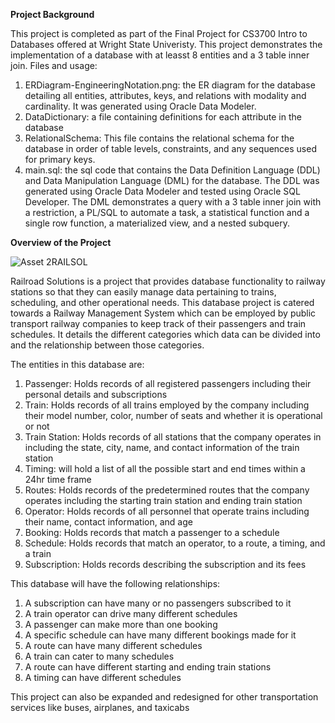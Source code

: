 **Project Background**

This project is completed as part of the Final Project for CS3700 Intro to Databases offered at Wright State Univeristy. This project demonstrates the implementation of a database with at leasst 8 entities and a 3 table inner join.
Files and usage:
1. ERDiagram-EngineeringNotation.png: the ER diagram for the database detailing all entities, attributes, keys, and relations with modality and cardinality. It was generated using Oracle Data Modeler.
2. DataDictionary: a file containing definitions for each attribute in the database
3. RelationalSchema: This file contains the relational schema for the database in order of table levels, constraints, and any sequences used for primary keys.
4. main.sql: the sql code that contains the Data Definition Language (DDL) and Data Manipulation Language (DML) for the database. The DDL was generated using Oracle Data Modeler and tested using Oracle SQL Developer. The DML demonstrates a query with a 3 table inner join with a restriction, a PL/SQL to automate a task, a statistical function and a single row function, a materialized view, and a nested subquery.

**Overview of the Project**

![Asset 2RAILSOL](https://user-images.githubusercontent.com/43413025/145717650-1eadc806-05c1-430c-a18f-28f770a84fc0.png)

Railroad Solutions is a project that provides database functionality to railway stations so that they can easily manage data pertaining to trains, scheduling, and other operational needs. This database project is catered towards a Railway Management System which can be employed by public transport railway companies to keep track of their passengers and train schedules. It details the different categories which data can be divided into and the relationship between those categories. 

The entities in this database are:
1.	Passenger: Holds records of all registered passengers including their personal details and subscriptions
2.	Train: Holds records of all trains employed by the company including their model number, color, number of seats and whether it is operational or not
3.	Train Station: Holds records of all stations that the company operates in including the state, city, name, and contact information of the train station
4.	Timing: will hold a list of all the possible start and end times within a 24hr time frame
5.	Routes: Holds records of the predetermined routes that the company operates including the starting train station and ending train station
6.	Operator: Holds records of all personnel that operate trains including their name, contact information, and age
7.	Booking: Holds records that match a passenger to a schedule
8.	Schedule: Holds records that match an operator, to a route, a timing, and a train
9.	Subscription: Holds records describing the subscription and its fees

This database will have the following relationships:
1.	A subscription can have many or no passengers subscribed to it
2.	A train operator can drive many different schedules
3.	A passenger can make more than one booking
4.	A specific schedule can have many different bookings made for it
5.	A route can have many different schedules
6.	A train can cater to many schedules
7.	A route can have different starting and ending train stations
8.	A timing can have different schedules

This project can also be expanded and redesigned for other transportation services like buses, airplanes, and taxicabs
